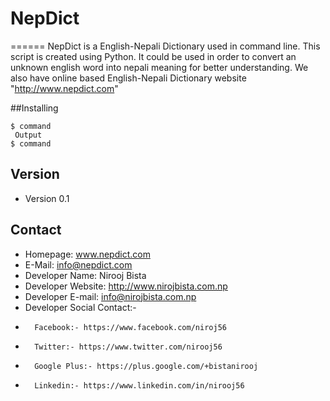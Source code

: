# NepDict
======
NepDict is a English-Nepali Dictionary used in command line. This script is created using Python. It could be used in order to convert an unknown english word into nepali meaning for better understanding. We also have online based English-Nepali Dictionary website "http://www.nepdict.com"

##Installing
```
$ command
 Output
$ command
```
## Version 
* Version 0.1

## Contact

* Homepage: www.nepdict.com
* E-Mail: info@nepdict.com
* Developer Name: Nirooj Bista
* Developer Website: http://www.nirojbista.com.np
* Developer E-mail: info@nirojbista.com.np
* Developer Social Contact:-
*       Facebook:- https://www.facebook.com/niroj56
*       Twitter:- https://www.twitter.com/nirooj56
*       Google Plus:- https://plus.google.com/+bistanirooj
*       Linkedin:- https://www.linkedin.com/in/nirooj56
